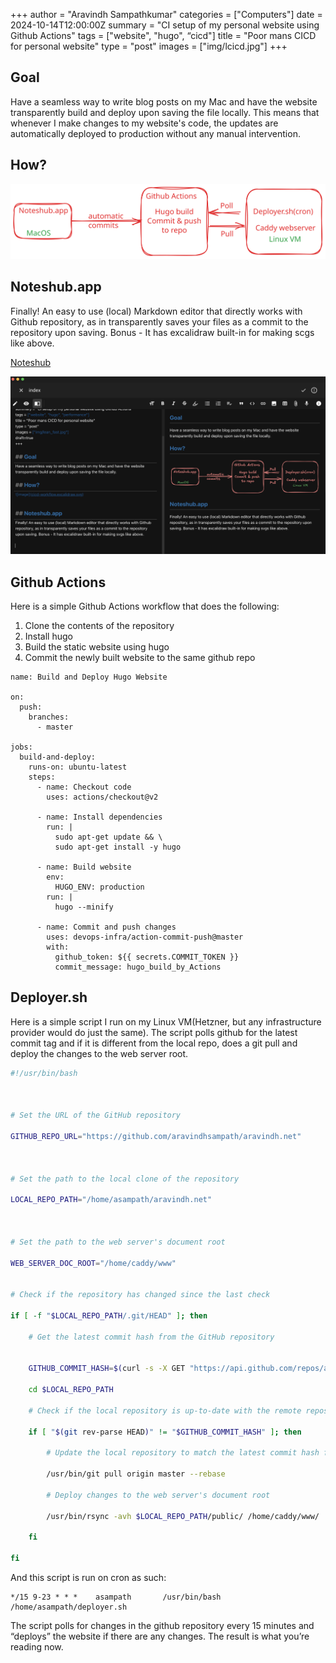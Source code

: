 +++
author = "Aravindh Sampathkumar"
categories = ["Computers"]
date = 2024-10-14T12:00:00Z
summary = "CI setup of my personal website using Github Actions"
tags = ["website", "hugo", “cicd"]
title = "Poor mans CICD for personal website"
type = "post"
images = ["img/lcicd.jpg"]
+++

## Goal
Have a seamless way to write blog posts on my Mac and have the website transparently build and deploy upon saving the file locally. This means that whenever I make changes to my website's code, the updates are automatically deployed to production without any manual intervention.

## How?
![cicd-workflow](cicd-workflow.excalidraw.svg)


## Noteshub.app

Finally!
An easy to use (local) Markdown editor that directly works with Github repository, as in transparently saves your files as a commit to the repository upon saving. Bonus - It has excalidraw built-in for making scgs like above.

[Noteshub](https://about.noteshub.app/)

![image](noteshub-screenshot.png)

## Github Actions
Here is a simple Github Actions workflow that does the following:
1. Clone the contents of the repository
2. Install hugo
3. Build the static website using hugo
4. Commit the newly built website to the same github repo 

```
name: Build and Deploy Hugo Website

on:
  push:
    branches:
      - master

jobs:
  build-and-deploy:
    runs-on: ubuntu-latest
    steps:
      - name: Checkout code
        uses: actions/checkout@v2

      - name: Install dependencies
        run: |
          sudo apt-get update && \
          sudo apt-get install -y hugo

      - name: Build website
        env:
          HUGO_ENV: production
        run: |
          hugo --minify

      - name: Commit and push changes
        uses: devops-infra/action-commit-push@master
        with:
          github_token: ${{ secrets.COMMIT_TOKEN }}
          commit_message: hugo_build_by_Actions
```
## Deployer.sh
Here is a simple script I run on my Linux VM(Hetzner, but any infrastructure provider would do just the same). The script polls github for the latest commit tag and if it is different from the local repo, does a git pull and deploy the changes to the web server root.

```bash
#!/usr/bin/bash

  

# Set the URL of the GitHub repository

GITHUB_REPO_URL="https://github.com/aravindhsampath/aravindh.net"

  

# Set the path to the local clone of the repository

LOCAL_REPO_PATH="/home/asampath/aravindh.net"

  

# Set the path to the web server's document root

WEB_SERVER_DOC_ROOT="/home/caddy/www"


# Check if the repository has changed since the last check

if [ -f "$LOCAL_REPO_PATH/.git/HEAD" ]; then

    # Get the latest commit hash from the GitHub repository


    GITHUB_COMMIT_HASH=$(curl -s -X GET "https://api.github.com/repos/aravindhsampath/aravindh.net/commits?per_page=1" | jq -r '.[0].sha')

    cd $LOCAL_REPO_PATH

    # Check if the local repository is up-to-date with the remote repository

    if [ "$(git rev-parse HEAD)" != "$GITHUB_COMMIT_HASH" ]; then

        # Update the local repository to match the latest commit hash from GitHub

        /usr/bin/git pull origin master --rebase

        # Deploy changes to the web server's document root

        /usr/bin/rsync -avh $LOCAL_REPO_PATH/public/ /home/caddy/www/

    fi

fi

```
And this script is run on cron as such:
```
*/15 9-23 * * *    asampath       /usr/bin/bash /home/asampath/deployer.sh
```
The script polls for changes in the github repository every 15 minutes and “deploys” the website if there are any changes. The result is what you’re reading now.
